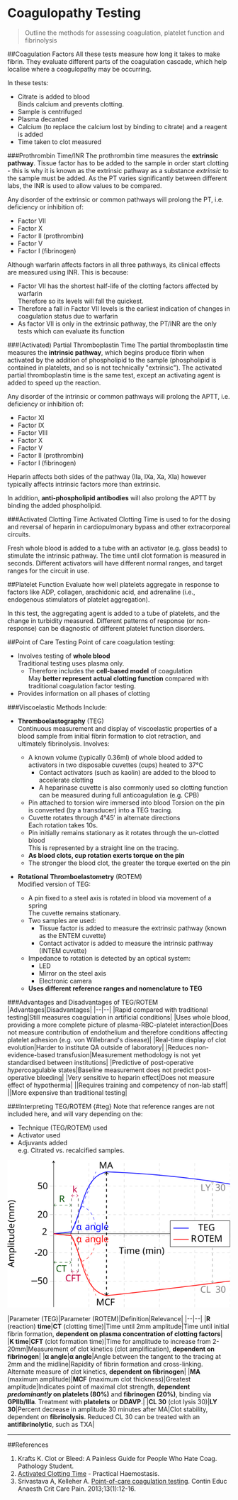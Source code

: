 # Coagulopathy Testing
> Outline the methods for assessing coagulation, platelet function and fibrinolysis

##Coagulation Factors
All these tests measure how long it takes to make fibrin. They evaluate different parts of the coagulation cascade, which help localise where a coagulopathy may be occurring.

In these tests:
* Citrate is added to blood  
Binds calcium and prevents clotting.
* Sample is centrifuged
* Plasma decanted
* Calcium (to replace the calcium lost by binding to citrate) and a reagent is added
* Time taken to clot measured

###Prothrombin Time/INR
The prothrombin time measures the **extrinsic pathway**. Tissue factor has to be added to the sample in order start clotting - this is why it is known as the extrinsic pathway as a substance *extrinsic* to the sample must be added. As the PT varies significantly between different labs, the INR is used to allow values to be compared.

Any disorder of the extrinsic or common pathways will prolong the PT, i.e. deficiency or inhibition of:
* Factor VII
* Factor X
* Factor II (prothrombin)
* Factor V
* Factor I (fibrinogen)

Although warfarin affects factors in all three pathways, its clinical effects are measured using INR. This is because:
* Factor VII has the shortest half-life of the clotting factors affected by warfarin  
Therefore so its levels will fall the quickest.
* Therefore a fall in Factor VII levels is the earliest indication of changes in coagulation status due to warfarin
* As factor VII is only in the extrinsic pathway, the PT/INR are the only tests which can evaluate its function

###(Activated) Partial Thromboplastin Time
The partial thromboplastin time measures the **intrinsic pathway**, which begins produce fibrin when activated by the addition of phospholipid to the sample (phospholipid is contained in platelets, and so is not technically "extrinsic"). The activated partial thromboplastin time is the same test, except an activating agent is added to speed up the reaction.

Any disorder of the intrinsic or common pathways will prolong the APTT, i.e. deficiency or inhibition of:
* Factor XI
* Factor IX
* Factor VIII
* Factor X
* Factor V
* Factor II (prothrombin)
* Factor I (fibrinogen)

Heparin affects both sides of the pathway (IIa, IXa, Xa, XIa) however typically affects intrinsic factors more than extrinsic.

In addition, **anti-phospholipid antibodies** will also prolong the APTT by binding the added phospholipid.

###Activated Clotting Time
Activated Clotting Time is used to for the dosing and reversal of heparin in cardiopulmonary bypass and other extracorporeal circuits.

Fresh whole blood is added to a tube with an activator (e.g. glass beads) to stimulate the intrinsic pathway. The time until clot formation is measured in seconds. Different activators will have different normal ranges, and target ranges for the circuit in use.

##Platelet Function
Evaluate how well platelets aggregate in response to factors like ADP, collagen, arachidonic acid, and adrenaline (i.e., endogenous stimulators of platelet aggregation).

In this test, the aggregating agent is added to a tube of platelets, and the change in turbidity measured. Different patterns of response (or non-response) can be diagnostic of different platelet function disorders.


##Point of Care Testing
Point of care coagulation testing:
* Involves testing of **whole blood**  
Traditional testing uses plasma only.
	* Therefore includes the **cell-based model** of coagulation  
	May **better represent actual clotting function** compared with traditional coagulation factor testing.
* Provides information on all phases of clotting

###Viscoelastic Methods
Include:
* **Thromboelastography** (TEG)  
Continuous measurement and display of viscoelastic properties of a blood sample from initial fibrin formation to clot retraction, and ultimately fibrinolysis. Involves:
	* A known volume (typically 0.36ml) of whole blood added to activators in two disposable cuvettes (cups) heated to 37°C  
		* Contact activators (such as kaolin) are added to the blood to accelerate clotting
		* A heparinase cuvette is also commonly used so clotting function can be measured during full anticoagulation (e.g. CPB)
	* Pin attached to torsion wire immersed into blood
	Torsion on the pin is converted (by a transducer) into a TEG tracing.
	* Cuvette rotates through 4°45′ in alternate directions  
	Each rotation takes 10s.
	* Pin initially remains stationary as it rotates through the un-clotted blood  
	This is represented by a straight line on the tracing.
	* **As blood clots, cup rotation exerts torque on the pin**
	* The stronger the blood clot, the greater the torque exerted on the pin


* **Rotational Thromboelastometry** (ROTEM)  
Modified version of TEG:
	* A pin fixed to a steel axis is rotated in blood via movement of a spring  
	The cuvette remains stationary.
	* Two samples are used:
		* Tissue factor is added to measure the extrinsic pathway (known as the ENTEM cuvette)
		* Contact activator is added to measure the intrinsic pathway (INTEM cuvette)
	* Impedance to rotation is detected by an optical system:
		* LED
		* Mirror on the steel axis
		* Electronic camera
	* **Uses different reference ranges and nomenclature to TEG**



###Advantages and Disadvantages of TEG/ROTEM
|Advantages|Disadvantages|
|--|--|
|Rapid compared with traditional testing|Still measures coagulation in artificial conditions|
|Uses whole blood, providing a more complete picture of plasma-RBC-platelet interaction|Does not measure contribution of endothelium and therefore conditions affecting platelet adhesion (e.g. von Willebrand's disease)|
|Real-time display of clot evolution|Harder to institute QA outside of laboratory|
|Reduces non-evidence-based transfusion|Measurement methodology is not yet standardised between institutions|
|Predictive of post-operative *hyper*coagulable states|Baseline measurement does not predict post-operative bleeding|
|Very sensitive to heparin effect|Does not measure effect of hypothermia|
||Requires training and competency of non-lab staff|
||More expensive than traditional testing|



###Interpreting TEG/ROTEM {#teg}
Note that reference ranges are not included here, and will vary depending on the:
* Technique (TEG/ROTEM) used
* Activator used
* Adjuvants added  
e.g. Citrated vs. recalcified samples.


<img src="resources\teg.svg">


|Parameter (TEG)|Parameter (ROTEM)|Definition|Relevance|
|--|--|
|**R** (reaction) **time**|**CT** (clotting time)|Time until 2mm amplitude|Time until initial fibrin formation, **dependent on plasma concentration of clotting factors**|
|**K time**|**CFT** (clot formation time)|Time for amplitude to increase from 2-20mm|Measurement of clot kinetics (clot amplification), **dependent on fibrinogen**|
|**α angle**|**α angle**|Angle between the tangent to the tracing at 2mm and the midline|Rapidity of fibrin formation and cross-linking. Alternate measure of clot kinetics, **dependent on fibrinogen**|
|**MA** (maximum amplitude)|**MCF** (maximum clot thickness)|Greatest amplitude|Indicates point of maximal clot strength, **dependent *predominantly* on platelets (80%)** and **fibrinogen (20%)**, binding via **GPIIb/IIIa**. Treatment with **platelets** or **DDAVP**.|
|**CL 30** (clot lysis 30)|**LY 30**|Percent decrease in amplitude 30 minutes after MA|Clot stability, dependent on **fibrinolysis**. Reduced CL 30 can be treated with an **antifibrinolytic**, such as TXA|


---

##References
1. Krafts K. Clot or Bleed: A Painless Guide for People Who Hate Coag. Pathology Student.
2. [Activated Clotting Time](http://practical-haemostasis.com/Miscellaneous/Miscellaneous%20Tests/act.html) - Practical Haemostasis.
3. Srivastava A, Kelleher A. [Point-of-care coagulation testing](https://academic.oup.com/bjaed/article/13/1/12/281236). Contin Educ Anaesth Crit Care Pain. 2013;13(1):12-16.